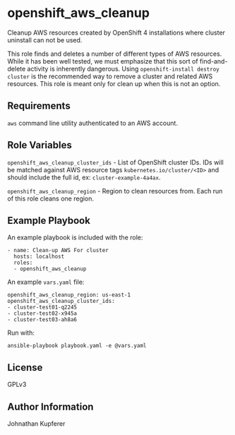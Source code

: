 openshift_aws_cleanup
=====================

Cleanup AWS resources created by OpenShift 4 installations where cluster uninstall can not be used.

This role finds and deletes a number of different types of AWS resources.
While it has been well tested, we must emphasize that this sort of find-and-delete activity is inherently dangerous.
Using `openshift-install destroy cluster` is the recommended way to remove a cluster and related AWS resources.
This role is meant only for clean up when this is not an option.

Requirements
------------

`aws` command line utility authenticated to an AWS account.

Role Variables
--------------

`openshift_aws_cleanup_cluster_ids` - List of OpenShift cluster IDs.
IDs will be matched against AWS resource tags `kubernetes.io/cluster/<ID>` and should include the full id, ex: `cluster-example-4a4ax`.

`openshift_aws_cleanup_region` - Region to clean resources from. Each run of this role cleans one region.

Example Playbook
----------------

An example playbook is included with the role:

```
- name: Clean-up AWS For cluster
  hosts: localhost
  roles:
  - openshift_aws_cleanup
```

An example `vars.yaml` file:

```
openshift_aws_cleanup_region: us-east-1
openshift_aws_cleanup_cluster_ids:
- cluster-test01-q2245
- cluster-test02-x945a
- cluster-test03-ah8a6
```

Run with:

```
ansible-playbook playbook.yaml -e @vars.yaml
```

License
-------

GPLv3

Author Information
------------------

Johnathan Kupferer
